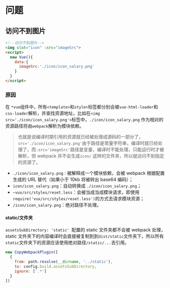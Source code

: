 # 问题

## 访问不到图片

```html
<!--访问不到图片-->
<img slot="icon" :src="imageSrc">
<script>
  new Vue(){
    data:{
      imageSrc:'./icon/icon_salary.png'
    }
  }
</script>
```

### 原因

在 `*vue`组件中，所有`<template>`和`style>`标签都分别会被`vue-html-loader`和`css-loader`解析，并查找资源地址，比如在`<img src='./icon/icon_salary.png'>`标签中，`./icon/icon_salary.png` 作为相对的资源路径将由`webpack`解析为模块依赖。

> 也就是说编译时期引用的资源就已经被处理成源码的一部分了，`src='./icon/icon_salary.png'`由于路径是常量字符串，编译时就已经处理了，而`:src='imageSrc'`路径是变量，编译时不能处理，只能运行时才被解析，但 webpack 并不会生成`icon/` 这样的文件夹，所以就访问不到指定的资源了。

- `./icon/icon_salary.png` : 被解释成一个模块依赖，会被 webpack 根据配置生成的 URL 替代（如果小于 10kb 将被转出 base64 编码）；
- `icon/icon_salary.png`：自动转换成 `./icon/icon_salary.png`；
- `~vux/src/styles/reset.less`：会被当成当成模块请求，即使用 `require('vux/src/styles/reset.less')`的方式去请求模块资源；
- `/icon/icon_salary.png`：绝对路径不处理。

#### static/文件夹

`assetsSubDirectory: 'static' `配置的 static 文件夹都不会被 webpack 处理，static 文件夹下的内容编译时会直接被复制到到`dist/static`文件夹下，所以所有`static`文件夹下的资源应该使用绝对路径`/static/...`去引用。

```javascript
new CopyWebpackPlugin([
  {
    from: path.resolve(__dirname, '../static'),
    to: config.build.assetsSubDirectory,
    ignore: ['.*']
  }
])
```
